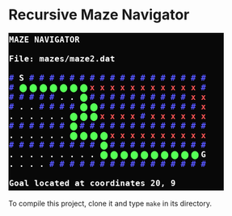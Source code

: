 # Recursive Maze Navigator

![](img/screenshot.png)

To compile this project, clone it and type `make` in its directory.